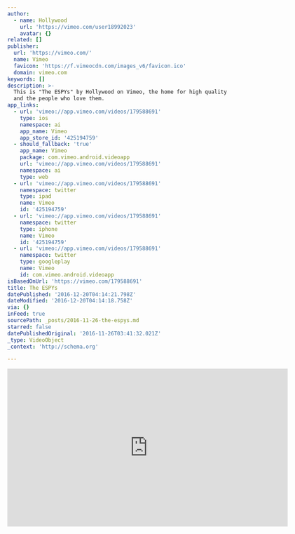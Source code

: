 ```yaml
---
author:
  - name: Hollywood
    url: 'https://vimeo.com/user18992023'
    avatar: {}
related: []
publisher:
  url: 'https://vimeo.com/'
  name: Vimeo
  favicon: 'https://f.vimeocdn.com/images_v6/favicon.ico'
  domain: vimeo.com
keywords: []
description: >-
  This is "The ESPYs" by Hollywood on Vimeo, the home for high quality videos
  and the people who love them.
app_links:
  - url: 'vimeo://app.vimeo.com/videos/179588691'
    type: ios
    namespace: ai
    app_name: Vimeo
    app_store_id: '425194759'
  - should_fallback: 'true'
    app_name: Vimeo
    package: com.vimeo.android.videoapp
    url: 'vimeo://app.vimeo.com/videos/179588691'
    namespace: ai
    type: web
  - url: 'vimeo://app.vimeo.com/videos/179588691'
    namespace: twitter
    type: ipad
    name: Vimeo
    id: '425194759'
  - url: 'vimeo://app.vimeo.com/videos/179588691'
    namespace: twitter
    type: iphone
    name: Vimeo
    id: '425194759'
  - url: 'vimeo://app.vimeo.com/videos/179588691'
    namespace: twitter
    type: googleplay
    name: Vimeo
    id: com.vimeo.android.videoapp
isBasedOnUrl: 'https://vimeo.com/179588691'
title: The ESPYs
datePublished: '2016-12-20T04:14:21.798Z'
dateModified: '2016-12-20T04:14:18.758Z'
via: {}
inFeed: true
sourcePath: _posts/2016-11-26-the-espys.md
starred: false
datePublishedOriginal: '2016-11-26T03:41:32.021Z'
_type: VideoObject
_context: 'http://schema.org'

---
```

<iframe src="https://cdn.embedly.com/widgets/media.html?src=https%3A%2F%2Fplayer.vimeo.com%2Fvideo%2F179588691&amp;url=https%3A%2F%2Fvimeo.com%2F179588691&amp;image=https%3A%2F%2Fi.vimeocdn.com%2Fvideo%2F587548714_640.jpg&amp;key=b7d04c9b404c499eba89ee7072e1c4f7&amp;type=text%2Fhtml&amp;schema=vimeo" width="640" height="360" scrolling="no" frameborder="0" allowfullscreen="" style=""></iframe>